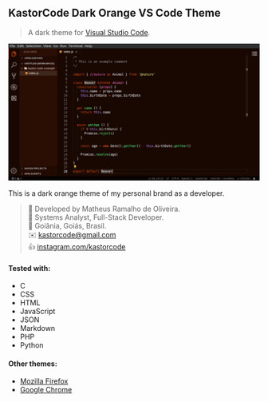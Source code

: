 ## KastorCode Dark Orange VS Code Theme

> A dark theme for [Visual Studio Code](https://code.visualstudio.com).

![Screenshot](screenshots/js.png)

This is a dark orange theme of my personal brand as a developer.

> 👷 Developed by Matheus Ramalho de Oliveira.  
🔨 Systems Analyst, Full-Stack Developer.  
🏡 Goiânia, Goiás, Brasil.  
✉️ kastorcode@gmail.com  
👍 [instagram.com/kastorcode](https://www.instagram.com/kastorcode)

#### Tested with:
- C
- CSS
- HTML
- JavaScript
- JSON
- Markdown
- PHP
- Python

#### Other themes:
- [Mozilla Firefox](https://addons.mozilla.org/firefox/user/16990587)
- [Google Chrome](https://chrome.google.com/webstore/search/kastorcode)